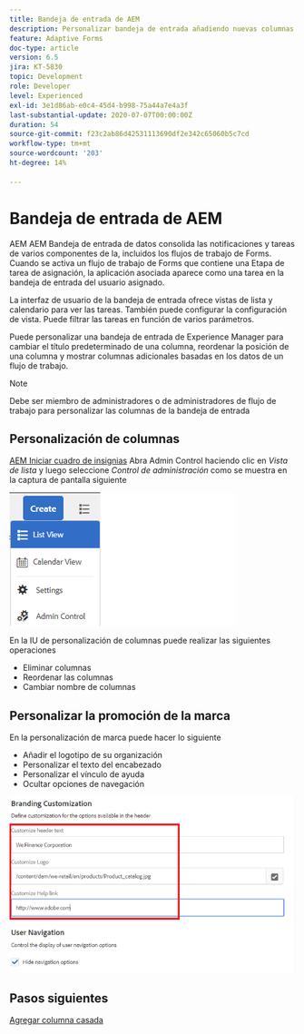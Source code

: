 ```yaml
---
title: Bandeja de entrada de AEM
description: Personalizar bandeja de entrada añadiendo nuevas columnas basadas en datos de flujo de trabajo
feature: Adaptive Forms
doc-type: article
version: 6.5
jira: KT-5830
topic: Development
role: Developer
level: Experienced
exl-id: 3e1d86ab-e0c4-45d4-b998-75a44a7e4a3f
last-substantial-update: 2020-07-07T00:00:00Z
duration: 54
source-git-commit: f23c2ab86d42531113690df2e342c65060b5c7cd
workflow-type: tm+mt
source-wordcount: '203'
ht-degree: 14%

---
```


# Bandeja de entrada de AEM

AEM AEM Bandeja de entrada de datos consolida las notificaciones y tareas de varios componentes de la, incluidos los flujos de trabajo de Forms. Cuando se activa un flujo de trabajo de Forms que contiene una Etapa de tarea de asignación, la aplicación asociada aparece como una tarea en la bandeja de entrada del usuario asignado.

La interfaz de usuario de la bandeja de entrada ofrece vistas de lista y calendario para ver las tareas. También puede configurar la configuración de vista. Puede filtrar las tareas en función de varios parámetros.

Puede personalizar una bandeja de entrada de Experience Manager para cambiar el título predeterminado de una columna, reordenar la posición de una columna y mostrar columnas adicionales basadas en los datos de un flujo de trabajo.

>[!NOTE]
>
>Debe ser miembro de administradores o de administradores de flujo de trabajo para personalizar las columnas de la bandeja de entrada

## Personalización de columnas

[AEM Iniciar cuadro de insignias](http://localhost:4502/aem/inbox)
Abra Admin Control haciendo clic en _Vista de lista_ y luego seleccione _Control de administración_ como se muestra en la captura de pantalla siguiente

![admin-control](assets/open-customization.png)

En la IU de personalización de columnas puede realizar las siguientes operaciones

* Eliminar columnas
* Reordenar las columnas
* Cambiar nombre de columnas

## Personalizar la promoción de la marca

En la personalización de marca puede hacer lo siguiente

* Añadir el logotipo de su organización
* Personalizar el texto del encabezado
* Personalizar el vínculo de ayuda
* Ocultar opciones de navegación

![marca de bandeja de entrada](assets/branding-customization.PNG)

## Pasos siguientes

[Agregar columna casada](./add-married-column.md)

